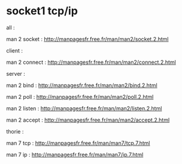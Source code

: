 socket1 tcp/ip
=======

all :

man 2 socket : http://manpagesfr.free.fr/man/man2/socket.2.html

client :

man 2 connect : http://manpagesfr.free.fr/man/man2/connect.2.html

server :

man 2 bind : http://manpagesfr.free.fr/man/man2/bind.2.html

man 2 poll : http://manpagesfr.free.fr/man/man2/poll.2.html

man 2 listen : http://manpagesfr.free.fr/man/man2/listen.2.html

man 2 accept : http://manpagesfr.free.fr/man/man2/accept.2.html

thorie :

man 7 tcp : http://manpagesfr.free.fr/man/man7/tcp.7.html

man 7 ip : http://manpagesfr.free.fr/man/man7/ip.7.html
